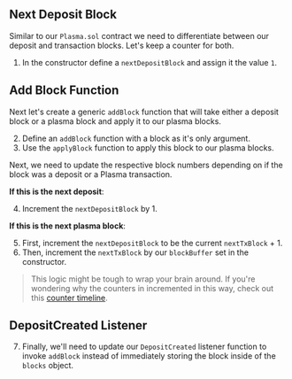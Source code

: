 ## Next Deposit Block

Similar to our `Plasma.sol` contract we need to differentiate between our deposit and transaction blocks. Let's keep a counter for both.

1. In the constructor define a `nextDepositBlock` and assign it the value `1`.

## Add Block Function

Next let's create a generic `addBlock` function that will take either a deposit block or a plasma block and apply it to our plasma blocks.

2. Define an `addBlock` function with a block as it's only argument. 
3. Use the `applyBlock` function to apply this block to our plasma blocks.

Next, we need to update the respective block numbers depending on if the block was a deposit or a Plasma transaction.

**If this is the next deposit**:

4. Increment the `nextDepositBlock` by 1.

**If this is the next plasma block**:

5. First, increment the `nextDepositBlock` to be the current `nextTxBlock` + 1. 
6. Then, increment the `nextTxBlock` by our `blockBuffer` set in the constructor.

> This logic might be tough to wrap your brain around. If you're wondering why the counters in incremented in this way, check out this [counter timeline](?tab=details&scroll=Counter%20Timeline).

## DepositCreated Listener

7. Finally, we'll need to update our `DepositCreated` listener function to invoke `addBlock` instead of immediately storing the block inside of the `blocks` object. 
